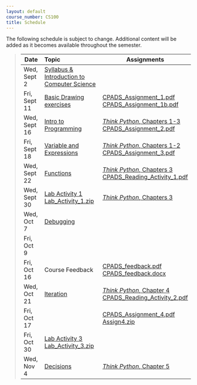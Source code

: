 ```yaml
---
layout: default
course_number: CS100
title: Schedule
---
```


The following schedule is subject to change.
Additional content will be added as it becomes available throughout the semester.


>| **Date**       | **Topic**                                                                                            |  **Assignments**                                                                           |
>| ---------------|:-----------------------------------------------------------------------------------------------------|--------------------------------------------------------------------------------------------|
>| Wed, Sept 2    |  [Syllabus & Introduction to Computer Science](lectures/lecture0_intro.pdf)                          |                                                                                            |
>| Fri, Sept 11   |  [Basic Drawing exercises](lectures/lecture1_drawing.pdf)                                            | [CPADS_Assignment_1.pdf](assign/CPADS_Assignment_1.pdf) <br /> [CPADS_Assignment_1b.pdf](assign/CPADS_Assignment_1b.pdf)                                 |
>| Wed, Sept 16   |  [Intro to Programming](lectures/lecture2_programming_intro.pdf)                                     | [*Think Python*, Chapters 1-3](http://greenteapress.com/thinkpython/thinkpython.html) <br /> [CPADS_Assignment_2.pdf](assign/CPADS_Assignment_2.pdf)     |
>| Fri, Sept 18   |  [Variable and Expressions](lectures/lecture3_variables_expressions.pdf)                             | [*Think Python*, Chapters 1-2](http://greenteapress.com/thinkpython/thinkpython.html) <br /> [CPADS_Assignment_3.pdf](assign/CPADS_Assignment_3.pdf)     |
>| Wed, Sept 22   |  [Functions](lectures/lecture4_functions.pdf)                                                        | [*Think Python*, Chapters 3](http://greenteapress.com/thinkpython/thinkpython.html) <br />  [CPADS_Reading_Activity_1.pdf](assign/CPADS_Reading_Activity_1.pdf)      |
>| Wed, Sept 30   |  [Lab Activity 1](assign/CPADS_Lab_Activity_1.pdf) <br /> [Lab_Activity_1.zip](assign/Lab_Activity_1.zip)   | [*Think Python*, Chapters 3](http://greenteapress.com/thinkpython/thinkpython.html)       |
>| Wed, Oct 7     |  [Debugging](lectures/lecture5_debugging.pdf)                                                        |       |
>| Fri, Oct 9     |                                                                                                      |        |
>| Fri, Oct 16    |  Course Feedback                                                                                     | [CPADS_feedback.pdf](assign/CPADS_feedback.pdf) <br /> [CPADS_feedback.docx](assign/CPADS_feedback.docx)     |
>| Wed, Oct 21    |  [Iteration](lectures/lecture6_iteration.pdf)                                                        | [*Think Python*, Chapter 4](http://greenteapress.com/thinkpython/thinkpython.html) <br />  [CPADS_Reading_Activity_2.pdf](assign/CPADS_Reading_Activity_2.pdf)   |
>| Fri, Oct 17    |                                                                                                      | [CPADS_Assignment_4.pdf](assign/CPADS_Assignment_4.pdf) <br /> [Assign4.zip](assign/src/Assign4.zip)   |
>| Fri, Oct 30    |  [Lab Activity 3](assign/CPADS_Lab_Activity_3.pdf) <br /> [Lab_Activity_3.zip](assign/src/Lab_Activity_3.zip)   |       |
>| Wed, Nov 4     |  [Decisions](lectures/lecture7_decisions.pdf)                                                        | [*Think Python*, Chapter 5](http://greenteapress.com/thinkpython/thinkpython.html)    |

<!-- vim:set wrap: ­-->
<!-- vim:set linebreak: -->
<!-- vim:set nolist: -->
